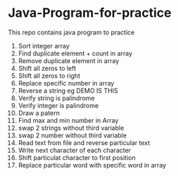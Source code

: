 # Java-Program-for-practice
This repo contains java program to practice 
1. Sort integer array
2. Find duplicate element + count in array
3. Remove duplicate element in array
4. Shift all zeros to left
5. Shift all zeros to right
6. Replace specific number in array
7. Reverse a string eg DEMO IS THIS
8. Verify string is palindrome
9. Verify integer is palindrome
10. Draw a patern
11. Find max and min number in Array
12. swap 2 strings without third variable
13. swap 2 number without third variable
14. Read text from file and reverse particular text
15. Write next character of each character
15. Shift particulat character to first position
16. Replace particular word with specific word in array
